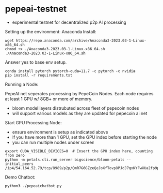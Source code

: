 # pepeai-testnet
- experimental testnet for decentralized p2p AI processing



Setting up the environment:
Anaconda Install:

```
wget https://repo.anaconda.com/archive/Anaconda3-2023.03-1-Linux-x86_64.sh
chmod +x ./Anaconda3-2023.03-1-Linux-x86_64.sh
./Anaconda3-2023.03-1-Linux-x86_64.sh
```

Answer yes to base env setup.

```
conda install pytorch pytorch-cuda=11.7 -c pytorch -c nvidia
pip install -r requirements.txt
```

Running a Node:

PepeAI net seperates processing by PepeCoin Nodes.  Each node requires at least 1 GPU w/ 8GB+ or more of memory.

- bloom model layers distrubuted across fleet of pepecoin nodes
- will support various models as they are updated for pepecoin ai net


Start GPU Processing Node:
- ensure environment is setup as indicated above
- If you have more than 1 GPU, set the GPU index before starting the node
- you can run multiple nodes under screen
```
export CUDA_VISIBLE_DEVICES=0  # Insert the GPU index here, counting from zero
python -m petals.cli.run_server bigscience/bloom-petals --initial_peers /ip4/54.164.52.79/tcp/8989/p2p/QmR7G6GZzeQeJoXfTovp8PJdJ7qxKYFwXUa2fp9p6BYdDi
```

Demo Chatbot:
```
python3 ./pepeaichatbot.py
```


